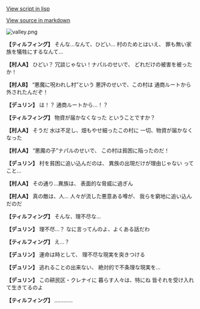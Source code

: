 [View script in lisp](../scripts/1230302.txt)

[View source in markdown](1230302.md)

![valley.png](../images/backgrounds/valley.png)

**【ティルフィング】**
そんな…なんて、ひどい…
村のためとはいえ、
罪も無い家族を犠牲にするなんて…

**【村人A】**
ひどい？
冗談じゃない！ナパルのせいで、
どれだけの被害を被ったか！

**【村人B】**
“悪魔に呪われし村”という
悪評のせいで、この村は
通商ルートから外されたんだぞ！

**【デュリン】**
は！？
通商ルートから…！？

**【ティルフィング】**
物資が届かなくなった
ということですか？

**【村人A】**
そうだ
水は不足し、畑もやせ細ったこの村に
一切、物資が届かなくなった

**【村人A】**
“悪魔の子”ナパルのせいで、
この村は貧困に陥ったのだ！

**【デュリン】**
村を貧困に追い込んだのは、
異族の出現だけが理由じゃない
ってこと…

**【村人A】**
その通り…異族は、
表面的な脅威に過ぎん

**【村人A】**
真の敵は、人…
人々が流した悪意ある噂が、
我らを窮地に追い込んだのだ

**【ティルフィング】**
そんな、理不尽な…

**【デュリン】**
理不尽…？
なに言ってんのよ、よくある話だわ

**【ティルフィング】**
え…？

**【デュリン】**
運命は時として、
理不尽な現実を突きつける

**【デュリン】**
逃れることの出来ない、
絶対的で不条理な現実を…

**【デュリン】**
この耕民区・クレナイに
暮らす人々は、特にね
皆それを受け入れて生きてるのよ

**【ティルフィング】**
…………